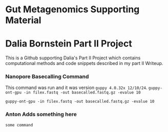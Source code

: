 # Gut Metagenomics Supporting Material

# Dalia Bornstein Part II Project

This is a Github supporting Dalia's Part II Project which contains computational methods and code snippets described in my part II Writeup.

### Nanopore Basecalling Command

This command was run and it was version `guppy 4.0.32x 12/10/24`. `guppy-ont-gpu -in filex.fastq -out basecalled.fastq.gz -evalue 10`

`guppy-ont-gpu -in filex.fastq -out basecalled.fastq.gz -evalue 10`

### Anton Adds something here

`some command`
